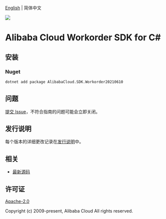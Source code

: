 [English](README.md) | 简体中文

![](https://aliyunsdk-pages.alicdn.com/icons/AlibabaCloud.svg)

# Alibaba Cloud Workorder SDK for C#

## 安装

### Nuget

```bash
dotnet add package AlibabaCloud.SDK.Workorder20210610
```

## 问题

[提交 Issue](https://github.com/aliyun/alibabacloud-csharp-sdk/issues/new)，不符合指南的问题可能会立即关闭。

## 发行说明

每个版本的详细更改记录在[发行说明](./ChangeLog.md)中。

## 相关

* [最新源码](https://github.com/aliyun/alibabacloud-csharp-sdk/)

## 许可证

[Apache-2.0](http://www.apache.org/licenses/LICENSE-2.0)

Copyright (c) 2009-present, Alibaba Cloud All rights reserved.
